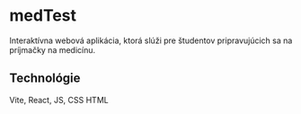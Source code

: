 # medTest 

Interaktívna webová aplikácia, ktorá slúži pre študentov pripravujúcich sa na príjmačky na medicínu.


## Technológie
Vite, React, JS, CSS HTML
